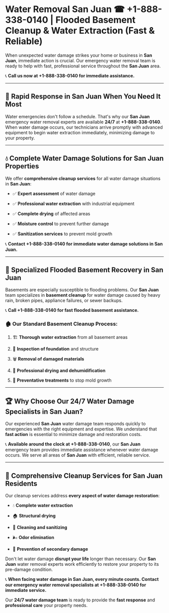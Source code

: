# Water Removal San Juan ☎ +1-888-338-0140 | Flooded Basement Cleanup & Water Extraction (Fast & Reliable)

When unexpected water damage strikes your home or business in **San Juan**, immediate action is crucial. Our emergency water removal team is ready to help with fast, professional service throughout the **San Juan** area. 

📞 **Call us now at +1-888-338-0140 for immediate assistance.**
---
## 🚀 Rapid Response in San Juan When You Need It Most
Water emergencies don't follow a schedule. That's why our **San Juan** emergency water removal experts are available **24/7** at **+1-888-338-0140**. When water damage occurs, our technicians arrive promptly with advanced equipment to begin water extraction immediately, minimizing damage to your property.
---
## 💧 Complete Water Damage Solutions for San Juan Properties
We offer **comprehensive cleanup services** for all water damage situations in **San Juan**:
- ✅ **Expert assessment** of water damage  
- ✅ **Professional water extraction** with industrial equipment  
- ✅ **Complete drying** of affected areas  
- ✅ **Moisture control** to prevent further damage  
- ✅ **Sanitization services** to prevent mold growth  
📞 **Contact +1-888-338-0140 for immediate water damage solutions in San Juan.**
---
## 🌊 Specialized Flooded Basement Recovery in San Juan
Basements are especially susceptible to flooding problems. Our **San Juan** team specializes in **basement cleanup** for water damage caused by heavy rain, broken pipes, appliance failures, or sewer backups. 
📞 **Call +1-888-338-0140 for fast flooded basement assistance.**
### 🏚️ Our Standard Basement Cleanup Process:
1. 🏗️ **Thorough water extraction** from all basement areas  
2. 🔎 **Inspection of foundation** and structure  
3. 🗑️ **Removal of damaged materials**  
4. 💨 **Professional drying and dehumidification**  
5. 🚫 **Preventative treatments** to stop mold growth  
---
## 🏆 Why Choose Our 24/7 Water Damage Specialists in San Juan?
Our experienced **San Juan** water damage team responds quickly to emergencies with the right equipment and expertise. We understand that **fast action** is essential to minimize damage and restoration costs.
📞 **Available around the clock at +1-888-338-0140**, our **San Juan** emergency team provides immediate assistance whenever water damage occurs. We serve all areas of **San Juan** with efficient, reliable service.
---
## 🧹 Comprehensive Cleanup Services for San Juan Residents
Our cleanup services address **every aspect of water damage restoration**:
- 💧 **Complete water extraction**  
- 🏠 **Structural drying**  
- 🧼 **Cleaning and sanitizing**  
- 🌬️ **Odor elimination**  
- 🚫 **Prevention of secondary damage**  
Don't let water damage **disrupt your life** longer than necessary. Our **San Juan** water removal experts work efficiently to restore your property to its pre-damage condition.
📞 **When facing water damage in San Juan, every minute counts. Contact our emergency water removal specialists at +1-888-338-0140 for immediate service.**
Our **24/7 water damage team** is ready to provide the **fast response** and **professional care** your property needs.
